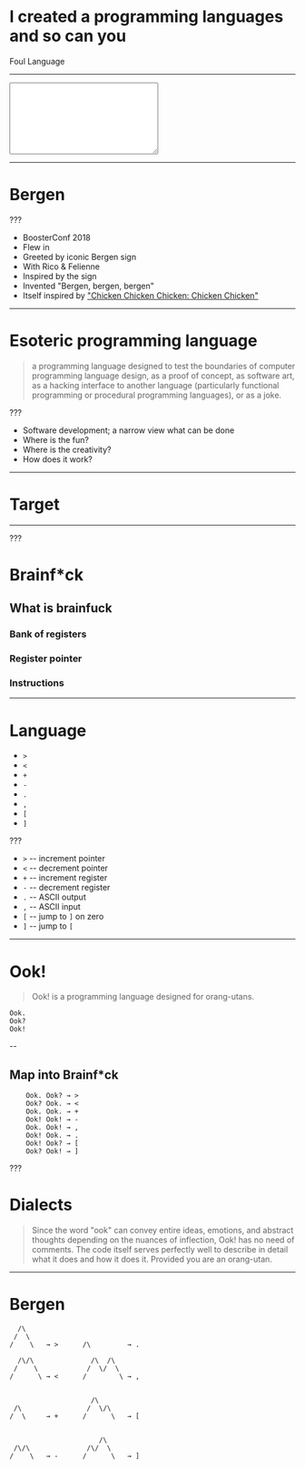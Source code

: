 # I created a programming languages and so can you

<div class="content-warning">
  <span class="warning">Foul Language</span>
</div>

---

<textarea id="haiku" class="haiku" rows="8" cols="30" wrap="off"></textarea>

---

# Bergen

???

* BoosterConf 2018
* Flew in
* Greeted by iconic Bergen sign
* With Rico & Felienne
* Inspired by the sign
* Invented "Bergen, bergen, bergen"
* Itself inspired by ["Chicken Chicken Chicken: Chicken Chicken"](https://isotropic.org/papers/chicken.pdf)

---

# Esoteric programming language

> a programming language designed to test the boundaries of computer programming language design, as a proof of concept, as software art, as a hacking interface to another language (particularly functional programming or procedural programming languages), or as a joke.

???

* Software development; a narrow view what can be done
* Where is the fun?
* Where is the creativity?
* How does it work?

---

# Target

---

<div id="brnfck-container"></div>

???

# Brainf*ck
## What is brainfuck
### Bank of registers
### Register pointer
### Instructions

---

# Language

* `>`
* `<`
* `+`
* `-`
* `.`
* `,`
* `[`
* `]`

???

* `>` -- increment pointer
* `<` -- decrement pointer
* `+` -- increment register
* `-` -- decrement register
* `.` -- ASCII output
* `,` -- ASCII input
* `[` -- jump to `]` on zero
* `]` -- jump to `[`

---


# Ook!

> Ook! is a programming language designed for orang-utans.

```plain
Ook.
Ook?
Ook!
```

--

## Map into Brainf*ck

```
    Ook. Ook? → >
    Ook? Ook. → <
    Ook. Ook. → +
    Ook! Ook! → -
    Ook. Ook! → ,
    Ook! Ook. → . 
    Ook! Ook? → [
    Ook? Ook! → ]
```

???

# Dialects

> Since the word "ook" can convey entire ideas, emotions, and abstract thoughts depending on the nuances of inflection, Ook! has no need of comments. The code itself serves perfectly well to describe in detail what it does and how it does it. Provided you are an orang-utan. 


---

# Bergen

```plain
  /\
 /  \
/    \   → >      /\         → .

  /\/\              /\  /\
 /    \            /  \/  \
/      \ → <      /        \ → ,


                    /\
 /\                /  \/\
/  \     → +      /      \   → [


                      /\
 /\/\              /\/  \
/    \   → -      /      \   → ] 
```


